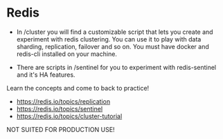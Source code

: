 # Redis

* In /cluster you will find a customizable script that lets you create and experiment with redis clustering. You can use it to play with data sharding, replication, failover and so on. You must have docker and redis-cli installed on your machine.

* There are scripts in /sentinel for you to experiment with redis-sentinel and it's HA features.

Learn the concepts and come to back to practice!

* https://redis.io/topics/replication
* https://redis.io/topics/sentinel
* https://redis.io/topics/cluster-tutorial

NOT SUITED FOR PRODUCTION USE!